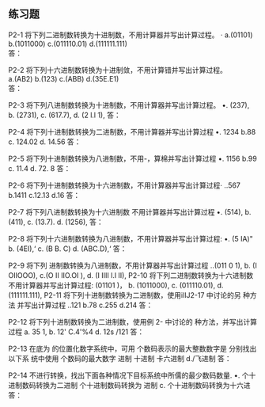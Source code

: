 ## 练习题
P2-1 将下列二进制数转换为十进制数，不用计算器并写出计算过程。   ·
a.(01101)  b.(1011000)  c.(011110.01)  d.(111111.111)   
答：

P2-2 将下列十六进制数转换为十进制敛，不用计算错并写出计算过程。   
a.(AB2)  b.(123)  c.(ABB)  d.(35E.E1)   
答：

P2-3 将下列八进制数转换为十进制数，不用计算器并写出计算过程。
•. (237), b. (2731), c. (617.7), d. (2 l.l 1), 
答：

P2-4 将下列十进制数转换为二进制数，不用计算器并写出计算过程
•. 1234 b.88 c. 124.02 d. 14.56 
答：

P2-5 将下列十进制数转换为八进制数，不用-，算棉并写出计算过程
•. 1156 b.99 c. 11.4 d. 72. 8 
答：

P2-6 将下列十进制数转换为十六进制数，不用计算器并写出计算过程·
..567 b.1411 c.12.13 d.16 
答：

P2-7 将下列八进制数转换为十六进制数 不用计算器并写出计算过程
•. (514), b. (411), c. (13.7). d. (1256), 
答：

P2-8 将下列十六进制数转换为八进制数，不用计算器并写出计算过程:
•. (5 IA)" b. (4EI),‘ c. (B B. C) d. (ABC.D),‘ 
答：

P2-9 将下列 进制数转换为八进制数，不用计算器并写出计算过程
..(011 0 1), b. (I OIIOOO), c.(O II IIO.OI ), d. (I IIII l.l II), P2-10 将下列二进制数转换为十六进制数 不用计算器并写出计算过程:
(01101 )， b. (1011000), c. (011110.01), d. (111111.111), P2-11 将下列十进制数转换为二进制数，使用iIlJ2-17 中讨论的另 种方法 并写出计算过程
..121 b.78 c.255 d.214 
答：

P2-12 将下列十进制数转换为二进制数，使用例 2- 中讨论的 种方法，并写出计算过程
a. 35
1, b. 12' C.4'%4 d. 12s
/121 
答：

P2-13 在底为 的位置化数字系统中，可用 个数码表示的最大整数数字是 分别找出以下系
统中使用 个数码的最大数字
进制 十进制 卡六进制 d./飞进制
答：

P2-14 不进行转换，找出下面各种情况下目标系统中所儒的最少数码数量.
•. 个十进制数码转换为二进制 个十进制数码转换为 进制
c. 个十进制数码转换为十六进
答：

